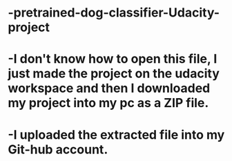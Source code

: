 # -pretrained-dog-classifier-Udacity-project

# -I don't know how to open this file, I just made the project on the udacity workspace and then I downloaded my project into my pc as a ZIP file.

# -I uploaded the extracted file into my Git-hub account.
